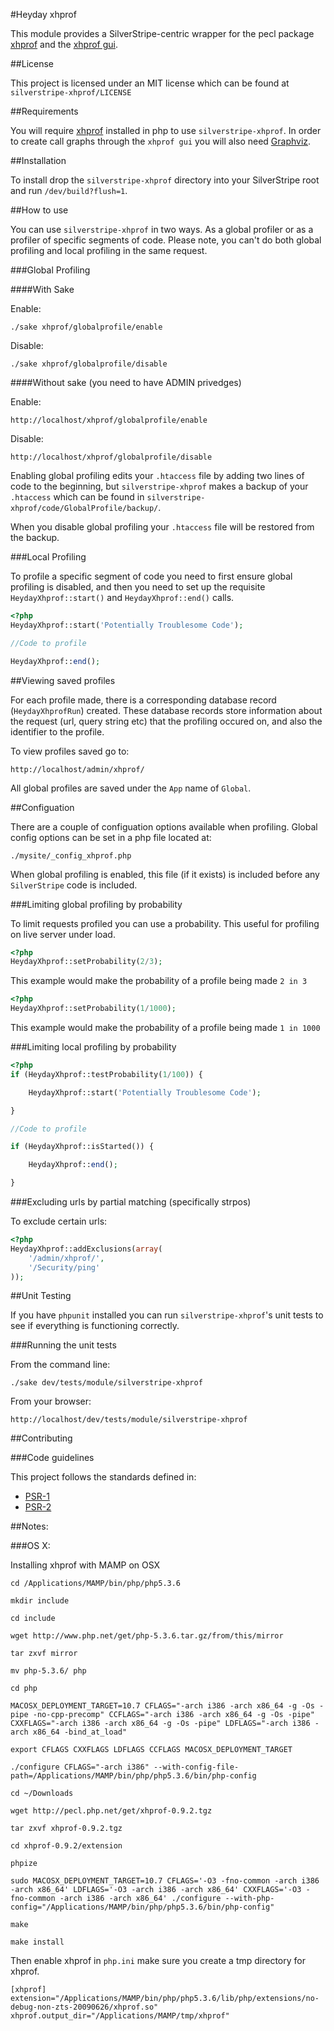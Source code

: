 #Heyday xhprof

This module provides a SilverStripe-centric wrapper for the pecl package [xhprof](http://pecl.php.net/package/xhprof) and the [xhprof gui](https://github.com/facebook/xhprof).

##License

This project is licensed under an MIT license which can be found at `silverstripe-xhprof/LICENSE`

##Requirements

You will require [xhprof](http://pecl.php.net/package/xhprof) installed in php to use `silverstripe-xhprof`. In order to create call graphs through the `xhprof gui` you will also need [Graphviz](http://www.graphviz.org/).

##Installation

To install drop the `silverstripe-xhprof` directory into your SilverStripe root and run `/dev/build?flush=1`.

##How to use

You can use `silverstripe-xhprof` in two ways. As a global profiler or as a profiler of specific segments of code. Please note, you can't do both global profiling and local profiling in the same request.

###Global Profiling

####With Sake

Enable:

	./sake xhprof/globalprofile/enable

Disable:

	./sake xhprof/globalprofile/disable
	
####Without sake (you need to have ADMIN privedges)

Enable:

	http://localhost/xhprof/globalprofile/enable

Disable:

	http://localhost/xhprof/globalprofile/disable
	
Enabling global profiling edits your `.htaccess` file by adding two lines of code to the beginning, but `silverstripe-xhprof` makes a backup of your `.htaccess` which can be found in `silverstripe-xhprof/code/GlobalProfile/backup/`.

When you disable global profiling your `.htaccess` file will be restored from the backup.
	
###Local Profiling

To profile a specific segment of code you need to first ensure global profiling is disabled, and then you need to set up the requisite `HeydayXhprof::start()` and `HeydayXhprof::end()` calls.

```php
<?php
HeydayXhprof::start('Potentially Troublesome Code');

//Code to profile

HeydayXhprof::end();
```

##Viewing saved profiles

For each profile made, there is a corresponding database record (`HeydayXhprofRun`) created. These database records store information about the request (url, query string etc) that the profiling occured on, and also the identifier to the profile.

To view profiles saved go to:

	http://localhost/admin/xhprof/
	
All global profiles are saved under the `App` name of `Global`.
	
##Configuation

There are a couple of configuation options available when profiling. Global config options can be set in a php file located at:

	./mysite/_config_xhprof.php
	
When global profiling is enabled, this file (if it exists) is included before any `SilverStripe` code is included.
	
###Limiting global profiling by probability

To limit requests profiled you can use a probability. This useful for profiling on live server under load.
```php
<?php
HeydayXhprof::setProbability(2/3);
```
	
This example would make the probability of a profile being made `2 in 3`
```php
<?php
HeydayXhprof::setProbability(1/1000);
```

This example would make the probability of a profile being made `1 in 1000`

###Limiting local profiling by probability
```php
<?php
if (HeydayXhprof::testProbability(1/100)) {

	HeydayXhprof::start('Potentially Troublesome Code');

}

//Code to profile

if (HeydayXhprof::isStarted()) {

	HeydayXhprof::end();

}
```	
###Excluding urls by partial matching (specifically strpos)

To exclude certain urls:
```php
<?php
HeydayXhprof::addExclusions(array(
	'/admin/xhprof/',
	'/Security/ping'
));
```

##Unit Testing

If you have `phpunit` installed you can run `silverstripe-xhprof`'s unit tests to see if everything is functioning correctly.

###Running the unit tests

From the command line:
	
	./sake dev/tests/module/silverstripe-xhprof


From your browser:

	http://localhost/dev/tests/module/silverstripe-xhprof

##Contributing

###Code guidelines

This project follows the standards defined in:

* [PSR-1](https://github.com/pmjones/fig-standards/blob/psr-1-style-guide/proposed/PSR-1-basic.md)
* [PSR-2](https://github.com/pmjones/fig-standards/blob/psr-1-style-guide/proposed/PSR-2-advanced.md)

##Notes:

###OS X:

Installing xhprof with MAMP on OSX

	cd /Applications/MAMP/bin/php/php5.3.6

	mkdir include

	cd include

	wget http://www.php.net/get/php-5.3.6.tar.gz/from/this/mirror

	tar zxvf mirror

	mv php-5.3.6/ php

	cd php

	MACOSX_DEPLOYMENT_TARGET=10.7 CFLAGS="-arch i386 -arch x86_64 -g -Os -pipe -no-cpp-precomp" CCFLAGS="-arch i386 -arch x86_64 -g -Os -pipe" CXXFLAGS="-arch i386 -arch x86_64 -g -Os -pipe" LDFLAGS="-arch i386 -arch x86_64 -bind_at_load"

	export CFLAGS CXXFLAGS LDFLAGS CCFLAGS MACOSX_DEPLOYMENT_TARGET

	./configure CFLAGS="-arch i386" --with-config-file-path=/Applications/MAMP/bin/php/php5.3.6/bin/php-config

	cd ~/Downloads

	wget http://pecl.php.net/get/xhprof-0.9.2.tgz

	tar zxvf xhprof-0.9.2.tgz

	cd xhprof-0.9.2/extension

	phpize

	sudo MACOSX_DEPLOYMENT_TARGET=10.7 CFLAGS='-O3 -fno-common -arch i386 -arch x86_64' LDFLAGS='-O3 -arch i386 -arch x86_64' CXXFLAGS='-O3 -fno-common -arch i386 -arch x86_64' ./configure --with-php-config="/Applications/MAMP/bin/php/php5.3.6/bin/php-config"

	make

	make install


Then enable xhprof in `php.ini` make sure you create a tmp directory for xhprof.

	[xhprof]
	extension="/Applications/MAMP/bin/php/php5.3.6/lib/php/extensions/no-debug-non-zts-20090626/xhprof.so"
	xhprof.output_dir="/Applications/MAMP/tmp/xhprof"